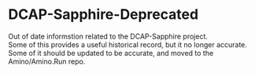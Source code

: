 # DCAP-Sapphire-Deprecated
Out of date informstion related to the DCAP-Sapphire project.  
Some of this provides a useful historical record, but it no longer accurate.
Some of it should be updated to be accurate, and moved to the Amino/Amino.Run repo.
